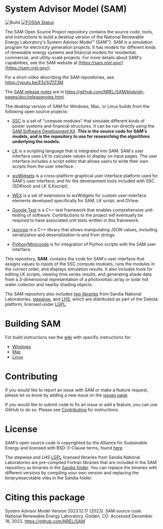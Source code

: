 # System Advisor Model (SAM)
![Build](https://github.com/NREL/SAM/actions/workflows/ci.yml/badge.svg)
[![FOSSA Status](https://app.fossa.io/api/projects/git%2Bgithub.com%2FNREL%2FSAM.svg?type=shield)](https://app.fossa.io/projects/git%2Bgithub.com%2FNREL%2FSAM?ref=badge_shield)

The SAM Open Source Project repository contains the source code, tools, and instructions to build a desktop version of the National Renewable Energy Laboratory's System Advisor Model™ (SAM™). SAM is a simulation program for electricity generation projects. It has models for different kinds of renewable energy systems and financial models for residential, commercial, and utility-scale projects. For more details about SAM's capabilities, see the SAM website at [https://sam.nrel.gov/](https://sam.nrel.gov/).

For a short video describing the SAM repositories, see https://youtu.be/E5z1iiZfZ3M.

The [SAM release notes](https://nrel.github.io/SAM/doc/releasenotes.html) are in https://github.com/NREL/SAM/blob/gh-pages/doc/releasenotes.html.

The desktop version of SAM for Windows, Mac, or Linux builds from the following open source projects:

* [SSC](https://github.com/nrel/ssc) is a set of "compute modules" that simulate different kinds of power systems and financial structures. It can be run directly using the [SAM Software Development Kit](https://sam.nrel.gov/sdk). **This is the source code for SAM's models, and is the repository to use for researching the algorithms underlying the models.**

* [LK](https://github.com/nrel/lk) is a scripting language that is integrated into SAM. SAM's user interface uses LK to calculate values to display on input pages. The user interface includes a script editor that allows users to write their own scripts from the user interface.

* [wxWidgets](https://www.wxwidgets.org/) is a cross-platform graphical user interface platform used for SAM's user interface, and for the development tools included with SSC (SDKtool) and LK (LKscript).

* [WEX](https://github.com/nrel/wex) is a set of extensions to wxWidgets for custom user-interface elements developed specifically for SAM, LK script, and DView.

* [Google Test](https://github.com/google/googletest) is a C++ test framework that enables comprehensive unit-testing of software.  Contributions to the project will eventually be required to have associated unit tests written in this framework.

* [jsoncpp](https://github.com/open-source-parsers/jsoncpp) is a C++ library that allows manipulating JSON values, including serialization and deserialization to and from strings.

* [Python](https://www.python.org)/[Miniconda](https://docs.conda.io/) is for integration of Python scripts with the SAM user interface.

This repository, **SAM**, contains the code for SAM's user interface that assigns values to inputs of the SSC compute modules, runs the modules in the correct order, and displays simulation results. It also includes tools for editing LK scripts, viewing time series results, and generating shade data from a 3-dimensional representation of a photovoltaic array or solar hot water collector and nearby shading objects.

The SAM repository also includes [two libraries](https://github.com/NREL/SAM/tree/develop/Sandia) from Sandia National Laboratories, [stepwise](https://dakota.sandia.gov/content/packages/stepwise), and [LHS](https://dakota.sandia.gov/content/packages/lhs), which are distributed as part of the Dakota platform, licensed under [LGPL](https://www.gnu.org/licenses/lgpl-3.0.en.html).

# Building SAM

For build instructions see the [wiki](https://github.com/NREL/SAM/wiki) with specific instructions for:

  * [Windows](https://github.com/NREL/SAM/wiki/Windows-Build-Instructions)
  * [Mac](https://github.com/NREL/SAM/wiki/Mac-Build-Instructions)
  * [Linux](https://github.com/NREL/SAM/wiki/Linux-Build-Instructions)

# Contributing

If you would like to report an issue with SAM or make a feature request, please let us know by adding a new issue on the [issues page](https://github.com/NREL/SAM/issues).

If you would like to submit code to fix an issue or add a feature, you can use GitHub to do so. Please see [Contributing](CONTRIBUTING.md) for instructions.

# License
SAM's open source code is copyrighted by the Alliance for Sustainable Energy and licensed with BSD-3-Clause terms, found [here](https://github.com/NREL/SAM/blob/develop/LICENSE).

The stepwise and LHS [LGPL](https://www.gnu.org/licenses/lgpl-3.0.en.html) licensed libraries from Sandia National Laboratories are pre-compiled Fortran libraries that are included in the SAM repository as binaries in the [Sandia folder](https://github.com/NREL/SAM/tree/develop/Sandia). You can replace the binaries with different versions by compiling your own version and replacing the binary/executable viles in the Sandia folder.

# Citing this package

System Advisor Model Version 2023.12.17 (2023). SAM source code. National Renewable Energy Laboratory. Golden, CO. Accessed December 18, 2023. https://github.com/NREL/SAM
